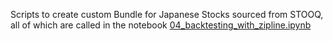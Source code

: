 Scripts to create custom Bundle for Japanese Stocks sourced from STOOQ, all of which are called in the notebook [04_backtesting_with_zipline.ipynb](../04_backtesting_with_zipline.ipynb)

